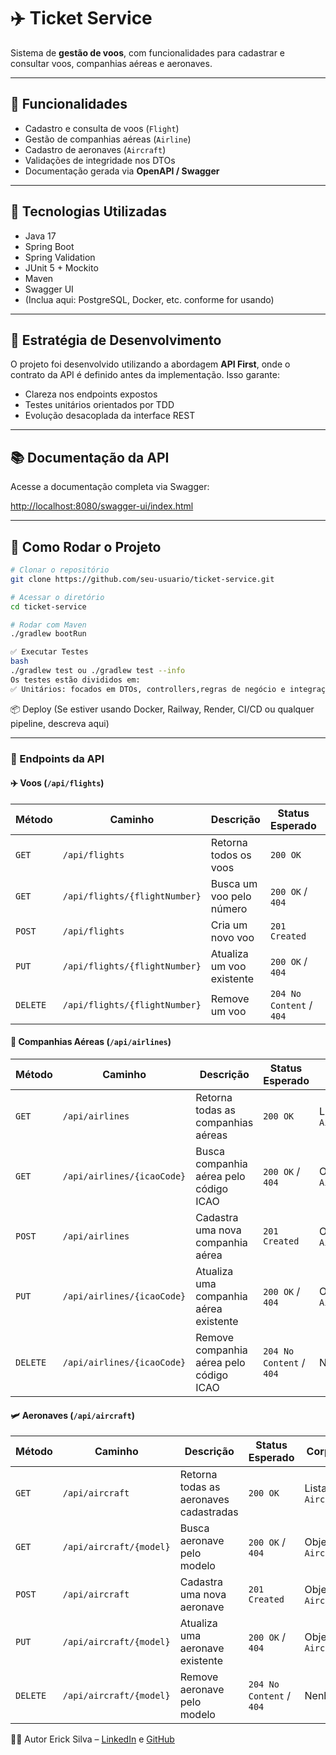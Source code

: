 # ✈️ Ticket Service

Sistema de **gestão de voos**, com funcionalidades para cadastrar e consultar voos, companhias aéreas e aeronaves.

---

## 📌 Funcionalidades

- Cadastro e consulta de voos (`Flight`)
- Gestão de companhias aéreas (`Airline`)
- Cadastro de aeronaves (`Aircraft`)
- Validações de integridade nos DTOs
- Documentação gerada via **OpenAPI / Swagger**

---

## 🚀 Tecnologias Utilizadas

- Java 17
- Spring Boot
- Spring Validation
- JUnit 5 + Mockito
- Maven
- Swagger UI
- (Inclua aqui: PostgreSQL, Docker, etc. conforme for usando)

---

## 🧪 Estratégia de Desenvolvimento

O projeto foi desenvolvido utilizando a abordagem **API First**, onde o contrato da API é definido antes da implementação. Isso garante:

- Clareza nos endpoints expostos
- Testes unitários orientados por TDD
- Evolução desacoplada da interface REST

---

## 📚 Documentação da API

Acesse a documentação completa via Swagger:

[http://localhost:8080/swagger-ui/index.html](http://localhost:8080/swagger-ui/index.html)

---

## 🧰 Como Rodar o Projeto

```bash
# Clonar o repositório
git clone https://github.com/seu-usuario/ticket-service.git

# Acessar o diretório
cd ticket-service

# Rodar com Maven
./gradlew bootRun

```
```bash
✅ Executar Testes
bash
./gradlew test ou ./gradlew test --info
Os testes estão divididos em:
✅ Unitários: focados em DTOs, controllers,regras de negócio e integração
```

📦 Deploy
(Se estiver usando Docker, Railway, Render, CI/CD ou qualquer pipeline, descreva aqui)

---

### 📮 Endpoints da API

#### ✈️ Voos (`/api/flights`)

| Método   | Caminho                        | Descrição                                 | Status Esperado        | Corpo de Resposta                   |
|----------|-------------------------------|-------------------------------------------|--------------------------|-------------------------------------|
| `GET`    | `/api/flights`                | Retorna todos os voos                     | `200 OK`                 | Lista de `FlightDtoResponse`        |
| `GET`    | `/api/flights/{flightNumber}` | Busca um voo pelo número                  | `200 OK` / `404`         | Objeto `FlightDtoResponse` ou erro  |
| `POST`   | `/api/flights`                | Cria um novo voo                          | `201 Created`            | Objeto `FlightDtoResponse`          |
| `PUT`    | `/api/flights/{flightNumber}` | Atualiza um voo existente                 | `200 OK` / `404`         | Objeto `FlightDtoResponse`          |
| `DELETE` | `/api/flights/{flightNumber}` | Remove um voo                             | `204 No Content` / `404` | Nenhum corpo                        |

#### 🛫 Companhias Aéreas (`/api/airlines`)

| Método   | Caminho                         | Descrição                                 | Status Esperado          | Corpo de Resposta               |
|----------|----------------------------------|-------------------------------------------|---------------------------|----------------------------------|
| `GET`    | `/api/airlines`                | Retorna todas as companhias aéreas        | `200 OK`                  | Lista de `AirlineDtoResponse`   |
| `GET`    | `/api/airlines/{icaoCode}`     | Busca companhia aérea pelo código ICAO    | `200 OK` / `404`          | Objeto `AirlineDtoResponse`     |
| `POST`   | `/api/airlines`                | Cadastra uma nova companhia aérea         | `201 Created`             | Objeto `AirlineDtoResponse`     |
| `PUT`    | `/api/airlines/{icaoCode}`     | Atualiza uma companhia aérea existente    | `200 OK` / `404`          | Objeto `AirlineDtoResponse`     |
| `DELETE` | `/api/airlines/{icaoCode}`     | Remove companhia aérea pelo código ICAO   | `204 No Content` / `404`  | Nenhum corpo                    |

#### 🛩️ Aeronaves (`/api/aircraft`)

| Método   | Caminho                         | Descrição                                  | Status Esperado           | Corpo de Resposta               |
|----------|----------------------------------|--------------------------------------------|----------------------------|----------------------------------|
| `GET`    | `/api/aircraft`                | Retorna todas as aeronaves cadastradas     | `200 OK`                   | Lista de `AircraftDtoResponse`  |
| `GET`    | `/api/aircraft/{model}`        | Busca aeronave pelo modelo                 | `200 OK` / `404`           | Objeto `AircraftDtoResponse`    |
| `POST`   | `/api/aircraft`                | Cadastra uma nova aeronave                 | `201 Created`              | Objeto `AircraftDtoResponse`    |
| `PUT`    | `/api/aircraft/{model}`        | Atualiza uma aeronave existente            | `200 OK` / `404`           | Objeto `AircraftDtoResponse`    |
| `DELETE` | `/api/aircraft/{model}`        | Remove aeronave pelo modelo                | `204 No Content` / `404`   | Nenhum corpo                    |


👨‍💻 Autor
Erick Silva – [LinkedIn](https://www.linkedin.com/in/erick-silva-414098225/) e [GitHub](https://github.com/erickknsilva)





